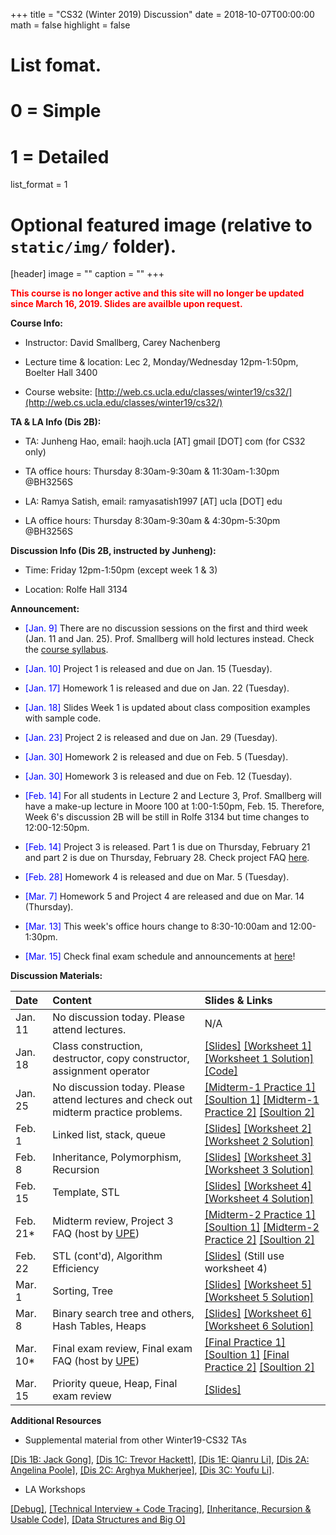 +++
title = "CS32 (Winter 2019) Discussion"
date = 2018-10-07T00:00:00
math = false
highlight = false

# List fomat.
#   0 = Simple
#   1 = Detailed
list_format = 1

# Optional featured image (relative to `static/img/` folder).
[header]
image = ""
caption = ""
+++

<span style="color:red"> **This course is no longer active and this site will no longer be updated since March 16, 2019. Slides are availble upon request.** </span>

**Course Info:**

* Instructor: David Smallberg, Carey Nachenberg

* Lecture time & location: Lec 2, Monday/Wednesday 12pm-1:50pm, Boelter Hall 3400

* Course website: [http://web.cs.ucla.edu/classes/winter19/cs32/](http://web.cs.ucla.edu/classes/winter19/cs32/)

**TA & LA Info (Dis 2B):**

* TA: Junheng Hao, email: haojh.ucla [AT] gmail [DOT] com (for CS32 only)

* TA office hours: Thursday 8:30am-9:30am & 11:30am-1:30pm @BH3256S

* LA: Ramya Satish, email: ramyasatish1997 [AT] ucla [DOT] edu

* LA office hours: Thursday 8:30am-9:30am & 4:30pm-5:30pm @BH3256S

**Discussion Info (Dis 2B, instructed by Junheng):**

* Time: Friday 12pm-1:50pm (except week 1 & 3)

* Location: Rolfe Hall 3134

**Announcement:**

* <span style="color:blue">\[Jan. 9\]</span> There are no discussion sessions on the first and third week (Jan. 11 and Jan. 25). Prof. Smallberg will hold lectures instead. Check the [course syllabus](http://web.cs.ucla.edu/classes/winter19/cs32/).

* <span style="color:blue">\[Jan. 10\]</span> Project 1 is released and due on Jan. 15 (Tuesday).

* <span style="color:blue">\[Jan. 17\]</span> Homework 1 is released and due on Jan. 22 (Tuesday).

* <span style="color:blue">\[Jan. 18\]</span> Slides Week 1 is updated about class composition examples with sample code.

* <span style="color:blue">\[Jan. 23\]</span> Project 2 is released and due on Jan. 29 (Tuesday). 

* <span style="color:blue">\[Jan. 30\]</span> Homework 2 is released and due on Feb. 5 (Tuesday).

* <span style="color:blue">\[Jan. 30\]</span> Homework 3 is released and due on Feb. 12 (Tuesday).

* <span style="color:blue">\[Feb. 14\]</span> For all students in Lecture 2 and Lecture 3, Prof. Smallberg will have a make-up lecture in Moore 100 at 1:00-1:50pm, Feb. 15. Therefore, Week 6's discussion 2B will be still in Rolfe 3134 but time changes to 12:00-12:50pm.

* <span style="color:blue">\[Feb. 14\]</span> Project 3 is released. Part 1 is due on Thursday, February 21 and part 2 is due on Thursday, February 28. Check project FAQ [here](http://web.cs.ucla.edu/classes/winter19/cs32/Projects/3/faq.html).

* <span style="color:blue">\[Feb. 28\]</span> Homework 4 is released and due on Mar. 5 (Tuesday).

* <span style="color:blue">\[Mar. 7\]</span> Homework 5 and Project 4 are released and due on Mar. 14 (Thursday).

* <span style="color:blue">\[Mar. 13\]</span> This week's office hours change to 8:30-10:00am and 12:00-1:30pm.

* <span style="color:blue">\[Mar. 15\]</span> Check final exam schedule and announcements at [here](http://web.cs.ucla.edu/classes/winter19/cs32/announcements.html)!

**Discussion Materials:**

|  Date |                        Content                      |          Slides & Links            |
|:------|:----------------------------------------------------|:-----------------------------------|
| Jan. 11 | No discussion today. Please attend lectures. | N/A |
| Jan. 18 | Class construction, destructor, copy constructor, assignment operator | [\[Slides\]](https://www.haojunheng.com/files/cs32-w19/CS32_dis_week2.pdf)  [\[Worksheet 1\]](https://www.haojunheng.com/files/cs32-w19/worksheet1.pdf) [\[Worksheet 1 Solution\]](https://www.haojunheng.com/files/cs32-w19/worksheet1-solution.pdf) [\[Code\]](https://www.haojunheng.com/files/cs32-w19/sample_code_week2.zip) |
| Jan. 25 | No discussion today. Please attend lectures and check out midterm practice problems. | [\[Midterm-1 Practice 1\]](http://web.cs.ucla.edu/classes/winter19/cs32/Sampleproblems/ChangMidterm1Practice.pdf) [\[Soultion 1\]](http://web.cs.ucla.edu/classes/winter19/cs32/Sampleproblems/ChangMidterm1PracticeSolution.pdf) [\[Midterm-1 Practice 2\]](http://web.cs.ucla.edu/classes/winter19/cs32/Sampleproblems/ChoiMidterm1Practice.pdf) [\[Soultion 2\]](http://web.cs.ucla.edu/classes/winter19/cs32/Sampleproblems/ChoiMidterm1PracticeSolution.pdf) |
| Feb. 1  | Linked list, stack, queue  | [\[Slides\]](https://www.haojunheng.com/files/cs32-w19/CS32_dis_week4.pdf) [\[Worksheet 2\]](https://www.haojunheng.com/files/cs32-w19/worksheet2.pdf) [\[Worksheet 2 Solution\]](https://www.haojunheng.com/files/cs32-w19/worksheet2-solution.pdf) |
| Feb. 8  | Inheritance, Polymorphism, Recursion  | [\[Slides\]](https://www.haojunheng.com/files/cs32-w19/CS32_dis_week5.pdf) [\[Worksheet 3\]](https://www.haojunheng.com/files/cs32-w19/worksheet3.pdf) [\[Worksheet 3 Solution\]](https://www.haojunheng.com/files/cs32-w19/worksheet3-solution.pdf) |
| Feb. 15 | Template, STL | [\[Slides\]](https://www.haojunheng.com/files/cs32-w19/CS32_dis_week6.pdf) [\[Worksheet 4\]](https://www.haojunheng.com/files/cs32-w19/worksheet4.pdf) [\[Worksheet 4 Solution\]](https://www.haojunheng.com/files/cs32-w19/worksheet4-solution.pdf) |
| Feb. 21*| Midterm review, Project 3 FAQ (host by [UPE](https://upe.seas.ucla.edu/))| [\[Midterm-2 Practice 1\]](http://web.cs.ucla.edu/classes/winter19/cs32/Sampleproblems/ChangMidterm2Practice.pdf) [\[Soultion 1\]](http://web.cs.ucla.edu/classes/winter19/cs32/Sampleproblems/ChangMidterm2PracticeSolution.pdf) [\[Midterm-2 Practice 2\]](http://web.cs.ucla.edu/classes/winter19/cs32/Sampleproblems/ChoiMidterm2Practice.pdf) [\[Soultion 2\]](http://web.cs.ucla.edu/classes/winter19/cs32/Sampleproblems/ChoiMidterm2PracticeSolution.pdf)| 
| Feb. 22 | STL (cont'd), Algorithm Efficiency | [\[Slides\]](https://www.haojunheng.com/files/cs32-w19/CS32_dis_week7.pdf) (Still use worksheet 4)|
| Mar. 1  | Sorting, Tree | [\[Slides\]](https://www.haojunheng.com/files/cs32-w19/CS32_dis_week8.pdf) [\[Worksheet 5\]](https://www.haojunheng.com/files/cs32-w19/worksheet5.pdf) [\[Worksheet 5 Solution\]](https://www.haojunheng.com/files/cs32-w19/worksheet5-solution.pdf)|
| Mar. 8  | Binary search tree and others, Hash Tables, Heaps | [\[Slides\]](https://www.haojunheng.com/files/cs32-w19/CS32_dis_week9.pdf) [\[Worksheet 6\]](https://www.haojunheng.com/files/cs32-w19/worksheet6.pdf) [\[Worksheet 6 Solution\]](https://www.haojunheng.com/files/cs32-w19/worksheet6-solution.pdf)|
| Mar. 10*| Final exam review, Final exam FAQ (host by [UPE](https://upe.seas.ucla.edu/))| [\[Final Practice 1\]](http://web.cs.ucla.edu/classes/winter19/cs32/Sampleproblems/ChangFinalPractice.pdf) [\[Soultion 1\]](http://web.cs.ucla.edu/classes/winter19/cs32/Sampleproblems/ChangFinalPracticeSolution.pdf) [\[Final Practice 2\]](http://web.cs.ucla.edu/classes/winter19/cs32/Sampleproblems/ChoiFinalPractice.pdf) [\[Soultion 2\]](http://web.cs.ucla.edu/classes/winter19/cs32/Sampleproblems/ChoiFinalPracticeSolution.pdf)| 
| Mar. 15 | Priority queue, Heap, Final exam review | [\[Slides\]](https://www.haojunheng.com/files/cs32-w19/CS32_dis_week10.pdf) |


**Additional Resources**

* Supplemental material from other Winter19-CS32 TAs

[\[Dis 1B: Jack Gong\]](https://drive.google.com/drive/folders/1DkTdV62hpS057MV2zKkehglvs9b0LuFT), 
[\[Dis 1C: Trevor Hackett\]](https://drive.google.com/drive/folders/1hYW5Jmkz5bjdr5YaKpoq8HTEQV8Upg4x), 
[\[Dis 1E: Qianru Li\]](https://drive.google.com/drive/folders/1CT-kBNJlQ9RwyTfuQRaiKNyMU53nGeXL),
[\[Dis 2A: Angelina Poole\]](https://sites.google.com/g.ucla.edu/angelinapoole),
[\[Dis 2C: Arghya Mukherjee\]](https://drive.google.com/drive/folders/1Am4bUoxWz5eJkPaUncYPnXzglCsCOATk),
[\[Dis 3C: Youfu Li\]](http://web.cs.ucla.edu/~youfuli/teaching/winter19/index.html).

* LA Workshops

[\[Debug\]](https://github.com/kristielim/debugging_workshop), [\[Technical Interview + Code Tracing\]](http://web.cs.ucla.edu/classes/winter19/cs32/Workshops/wk3interviewtracing.pdf), [\[Inheritance, Recursion & Usable Code\]](http://web.cs.ucla.edu/classes/winter19/cs32/Workshops/wk6inherrecurusablecode.pdf),  [\[Data Structures and Big O\]](http://web.cs.ucla.edu/classes/winter19/cs32/Workshops/wk9datastructsbigo.pdf)



